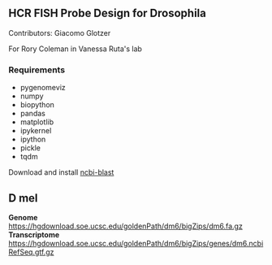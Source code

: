 ## HCR FISH Probe Design for Drosophila 

Contributors: Giacomo Glotzer 

For Rory Coleman in Vanessa Ruta's lab 

### Requirements 

- pygenomeviz 
- numpy 
- biopython 
- pandas 
- matplotlib 
- ipykernel 
- ipython 
- pickle 
- tqdm 


Download and install [ncbi-blast](https://ftp.ncbi.nlm.nih.gov/blast/executables/LATEST/)

## D mel 
**Genome**
https://hgdownload.soe.ucsc.edu/goldenPath/dm6/bigZips/dm6.fa.gz
**Transcriptome** 
https://hgdownload.soe.ucsc.edu/goldenPath/dm6/bigZips/genes/dm6.ncbiRefSeq.gtf.gz




